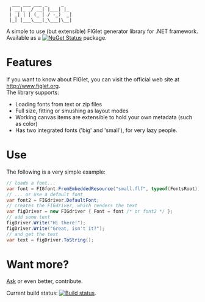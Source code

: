 ```
  ___ ___ ___ _     _   
 | __|_ _/ __| |___| |_ 
 | _| | | (_ | / -_)  _|
 |_| |___\___|_\___|\__|
 ```                                         

A simple to use (but extensible) FIGlet generator library for .NET framework.  
Available as a [![NuGet Status](http://img.shields.io/nuget/v/FIGlet-_-lib.svg?style=flat-square)](https://www.nuget.org/packages/FIGlet-_-lib) package.

# Features

If you want to know about FIGlet, you can visit the official web site at http://www.figlet.org.  
The library supports:
* Loading fonts from text or zip files
* Full size, fitting or smushing as layout modes
* Working canvas items are extensible to hold your own metadata (such as color)
* Has two integrated fonts ('big' and 'small'), for very lazy people.

# Use

The following is a very simple example:

```csharp
// loads a font...
var font = FIGfont.FromEmbeddedResource("small.flf", typeof(FontsRoot));
// ... or use a default font
var font2 = FIGdriver.DefaultFont;
// creates the FIGdriver, which renders the text
var figDriver = new FIGdriver { Font = font /* or font2 */ };
// add some text
figDriver.Write("Hi there!");
figDriver.Write("Great, isn't it?");
// and get the text
var text = figDriver.ToString();
```

# Want more?

[Ask](https://github.com/picrap/FIGlet/issues) or even better, contribute.

Current build status: [![Build status](https://ci.appveyor.com/api/projects/status/6u9c856xmat8c5wu?svg=true)](https://ci.appveyor.com/project/picrap/figlet).

